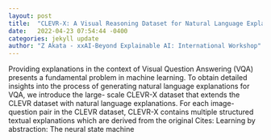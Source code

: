 ```yaml
---
layout: post
title:  "CLEVR-X: A Visual Reasoning Dataset for Natural Language Explanations"
date:   2022-04-23 07:54:44 -0400
categories: jekyll update
author: "Z Akata - xxAI-Beyond Explainable AI: International Workshop"
---
```

Providing explanations in the context of Visual Question Answering (VQA) presents a fundamental problem in machine learning. To obtain detailed insights into the process of generating natural language explanations for VQA, we introduce the large- scale CLEVR-X dataset that extends the CLEVR dataset with natural language explanations. For each image-question pair in the CLEVR dataset, CLEVR-X contains multiple structured textual explanations which are derived from the original Cites: Learning by abstraction: The neural state machine